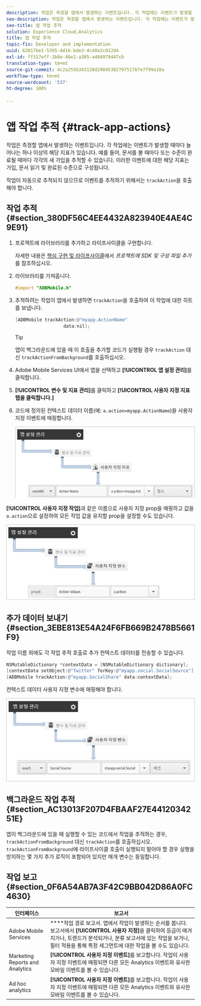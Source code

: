 ```yaml
---
description: 작업은 측정할 앱에서 발생하는 이벤트입니다. 각 작업에는 이벤트가 발생할 때마다 늘어나는 하나 이상의 해당 지표가 있습니다. 예를 들어, 문서를 볼 때마다 또는 수준이 완료될 때마다 각각의 새 가입을 추적할 수 있습니다. 이러한 이벤트에 대한 해당 지표는 가입, 문서 읽기 및 완료된 수준으로 구성됩니다.
seo-description: 작업은 측정할 앱에서 발생하는 이벤트입니다. 각 작업에는 이벤트가 발생할 때마다 늘어나는 하나 이상의 해당 지표가 있습니다. 예를 들어, 문서를 볼 때마다 또는 수준이 완료될 때마다 각각의 새 가입을 추적할 수 있습니다. 이러한 이벤트에 대한 해당 지표는 가입, 문서 읽기 및 완료된 수준으로 구성됩니다.
seo-title: 앱 작업 추적
solution: Experience Cloud,Analytics
title: 앱 작업 추적
topic-fix: Developer and implementation
uuid: 62017be1-5395-4d16-bde3-4c40a2c012d4
exl-id: ff317eff-1b8e-46e1-a305-a404979447cb
translation-type: tm+mt
source-git-commit: 4c2a255b343128d2904530279751767e7f99a10a
workflow-type: tm+mt
source-wordcount: '537'
ht-degree: 100%

---
```


# 앱 작업 추적 {#track-app-actions}

작업은 측정할 앱에서 발생하는 이벤트입니다. 각 작업에는 이벤트가 발생할 때마다 늘어나는 하나 이상의 해당 지표가 있습니다. 예를 들어, 문서를 볼 때마다 또는 수준이 완료될 때마다 각각의 새 가입을 추적할 수 있습니다. 이러한 이벤트에 대한 해당 지표는 가입, 문서 읽기 및 완료된 수준으로 구성됩니다.

작업이 자동으로 추적되지 않으므로 이벤트를 추적하기 위해서는 `trackAction`을 호출해야 합니다.

## 작업 추적 {#section_380DF56C4EE4432A823940E4AE4C9E91}

1. 프로젝트에 라이브러리를 추가하고 라이프사이클을 구현합니다.

   자세한 내용은 [핵심 구현 및 라이프사이클](/help/ios/getting-started/dev-qs.md)에서 *프로젝트에 SDK 및 구성 파일 추가*&#x200B;를 참조하십시오.
1. 라이브러리를 가져옵니다.

   ```objective-c
   #import "ADBMobile.h"
   ```

1. 추적하려는 작업이 앱에서 발생하면 `trackAction`을 호출하여 이 작업에 대한 히트를 보냅니다.

   ```objective-c
   [ADBMobile trackAction:@"myapp.ActionName"  
                     data:nil];
   ```

   >[!TIP]
   >
   >앱이 백그라운드에 있을 때 이 호출을 추가할 코드가 실행될 경우 `trackAction` 대신 `trackActionFromBackground`를 호출하십시오.

1. Adobe Mobile Services UI에서 앱을 선택하고 **[!UICONTROL 앱 설정 관리]**&#x200B;를 클릭합니다.

1. **[!UICONTROL 변수 및 지표 관리]**&#x200B;를 클릭하고 **[!UICONTROL 사용자 지정 지표 탭을 클릭합니다.]**

1. 코드에 정의된 컨텍스트 데이터 이름(예: `a.action=myapp.ActionName`)을 사용자 지정 이벤트에 매핑합니다.

   ![](assets/map-event-context-data.png)

**[!UICONTROL 사용자 지정 작업]**&#x200B;과 같은 이름으로 사용자 지정 prop을 매핑하고 값을 `a.action`으로 설정하여 모든 작업 값을 유지할 prop을 설정할 수도 있습니다.

![](assets/map-custom-prop.png)

## 추가 데이터 보내기 {#section_3EBE813E54A24F6FB669B2478B5661F9}

작업 이름 외에도 각 작업 추적 호출로 추가 컨텍스트 데이터를 전송할 수 있습니다.

```objective-c
NSMutableDictionary *contextData = [NSMutableDictionary dictionary]; 
[contextData setObject:@"Twitter" forKey:@"myapp.social.SocialSource"]; 
[ADBMobile trackAction:@"myapp.SocialShare" data:contextData];
```

컨텍스트 데이터 사용자 지정 변수에 매핑해야 합니다.

![](assets/map-variable-context-action.png)

## 백그라운드 작업 추적 {#section_AC13013F207D4FBAAF27E4412034251E}

앱이 백그라운드에 있을 때 실행할 수 있는 코드에서 작업을 추적하는 경우, `trackActionFromBackground` 대신 `trackAction`를 호출하십시오. `trackActionFromBackground`에 라이프사이클 호출이 실행되지 말아야 할 경우 실행을 방지하는 몇 가지 추가 로직이 포함되어 있지만 매개 변수는 동일합니다.

## 작업 보고 {#section_0F6A54AB7A3F42C9BB042D86A0FC4630}

| 인터페이스 | 보고서 |
|--- |--- |
| Adobe Mobile Services | ****&#x200B;작업 경로 보고서. 앱에서 작업이 발생하는 순서를 봅니다. 보고서에서 **[!UICONTROL 사용자 지정]**&#x200B;을 클릭하여 등급이 매겨지거나, 트렌드가 분석되거나, 분류 보고서에 있는 작업을 보거나, 필터 적용을 통해 특정 세그먼트에 대한 작업을 볼 수도 있습니다. |
| Marketing Reports and Analytics | **[!UICONTROL 사용자 지정 이벤트]**&#x200B;를 보고합니다.  작업이 사용자 지정 이벤트에 매핑되면 다른 모든 Analytics 이벤트와 유사한 모바일 이벤트를 볼 수 있습니다. |
| Ad hoc analytics | **[!UICONTROL 사용자 지정 이벤트]**&#x200B;를 보고합니다. 작업이 사용자 지정 이벤트에 매핑되면 다른 모든 Analytics 이벤트와 유사한 모바일 이벤트를 볼 수 있습니다. |

